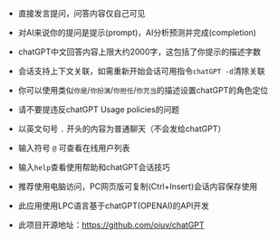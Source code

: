 
- 直接发言提问，问答内容仅自己可见
- 对AI来说你的提问是提示(prompt)，AI分析预测并完成(completion)
- chatGPT中文回答内容上限大约2000字，这包括了你提示的描述字数
- 会话支持上下文关联，如需重新开始会话可用指令`chatGPT -d`清除关联
- 你可以使用类似`你是`/`你扮演`/`你担任`/`你充当`的描述设置chatGPT的角色定位
- 请不要提违反chatGPT Usage policies的问题

- 以英文句号 `.` 开头的内容为普通聊天（不会发给chatGPT）
- 输入符号 `@` 可查看在线用户列表
- 输入`help`查看使用帮助和chatGPT会话技巧

- 推荐使用电脑访问，PC网页版可复制(Ctrl+Insert)会话内容保存使用
- 此应用使用LPC语言基于chatGPT(OPENAI)的API开发
- 此项目开源地址：https://github.com/oiuv/chatGPT
